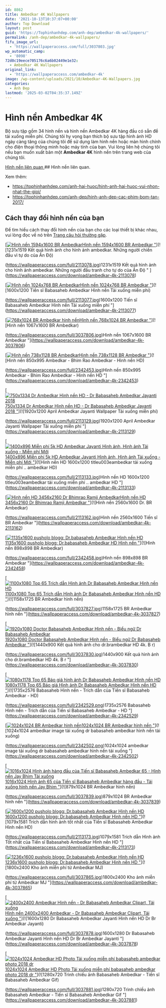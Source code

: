 ```yaml
---
id: 8862
title: Ambedkar 4K Wallpapers
date: '2021-10-13T10:37:07+00:00'
author: Top Download
layout: post
guid: 'https://Tophinhanhdep.com/anh-dep/ambedkar-4k-wallpapers/'
permalink: /anh-dep/ambedkar-4k-wallpapers/
fifu_image_url:
  - 'https://wallpaperaccess.com/full/3037803.jpg'
wp_automatic_camp:
  - '8098'
72d0c19eece705176c6a6b02449e1e32:
  - Ambedkar 4K Wallpapers
original_link:
  - 'https://wallpaperaccess.com/ambedkar-4k'
image: /wp-content/uploads/2021/10/Ambedkar-4K-Wallpapers.jpg
categories:
  - Ảnh Đẹp
lastmod: '2025-03-02T04:35:37.149Z'
---
```

# Hình nền Ambedkar 4K

Bộ sưu tập gồm 34 hình nền và hình nền Ambedkar 4K hàng đầu có sẵn để tải xuống miễn phí. Chúng tôi hy vọng bạn thích bộ sưu tập hình ảnh HD ngày càng tăng của chúng tôi để sử dụng làm hình nền hoặc màn hình chính cho điện thoại thông minh hoặc máy tính của bạn. Vui lòng liên hệ chúng tôi nếu bạn muốn xuất bản một **Ambedkar 4K** hình nền trên trang web của chúng tôi.

[Hình nền liên quan ](#related) ## Hình nền liên quan.

   
 Xem thêm:

   
- <https://tophinhanhdep.com/anh-hai-huoc/hinh-anh-hai-huoc-vui-nhon-nhat-the-gioi/>
- <https://tophinhanhdep.com/anh-dep/hinh-anh-dep-cac-phim-bom-tan-2017/>

## Cách thay đổi hình nền của bạn

Để tìm hiểu cách thay đổi hình nền của bạn cho các loại thiết bị khác nhau, vui lòng đọc về nó trên [Trang câu hỏi thường gặp](https://tophinhanhdep.com/faq/).

  
[[![Hình nền 1594x1600 BR Ambedkar](https://wallpaperaccess.com/full/3037803.jpg)Hình nền 1594x1600 BR Ambedkar "](https://wallpaperaccess.com/download/ambedkar-4k-3037803)](![1231x1519 Kết quả hình ảnh cho hình ảnh ambedkar.  Những người chiến đấu vì tự do của Ấn Độ)

(https://wallpaperaccess.com/full/2113078.jpg)1231x1519 Kết quả hình ảnh cho hình ảnh ambedkar. Những người đấu tranh cho tự do của Ấn Độ " ](https://wallpaperaccess.com/download/ambedkar-4k-2113078)

[[![Hình nền 1024x768 BR Ambedkar](https://wallpaperaccess.com/full/3037804.jpg)Hình nền 1024x768 BR Ambedkar "](https://wallpaperaccess.com/download/ambedkar-4k-3037804)](![1600x1200 Tiến sĩ Babasaheb Ambedkar Hình nền Tải xuống miễn phí)

(https://wallpaperaccess.com/full/2113077.jpg)1600x1200 Tiến sĩ Babasaheb Ambedkar Hình nền Tải xuống miễn phí "](https://wallpaperaccess.com/download/ambedkar-4k-2113077)

[[![768x1024 BR Ambedkar hình nền](https://wallpaperaccess.com/full/3037805.jpg)Hình nền 768x1024 BR Ambedkar "](https://wallpaperaccess.com/download/ambedkar-4k-3037805)](![Hình nền 1067x1600 BR Ambedkar)

(https://wallpaperaccess.com/full/3037806.jpg)Hình nền 1067x1600 BR Ambedkar "](https://wallpaperaccess.com/download/ambedkar-4k-3037806)

[[![Hình nền 738x1128 BR Ambedkar](https://wallpaperaccess.com/full/2342450.jpg)Hình nền 738x1128 BR Ambedkar "](https://wallpaperaccess.com/download/ambedkar-4k-2342450)](![Hình nền 850x995 Ambedkar - Bhim Rao Ambedkar - Hình nền HD)

(https://wallpaperaccess.com/full/2342453.jpg)Hình nền 850x995 Ambedkar - Bhim Rao Ambedkar - Hình nền HD "](https://wallpaperaccess.com/download/ambedkar-4k-2342453)

[[![750x1334 Dr Ambedkar Hình nền HD - Dr Babasaheb Ambedkar Jayanti 2018](https://wallpaperaccess.com/full/2113140.jpg)750x1334 Dr Ambedkar Hình nền HD - Dr Babasaheb Ambedkar Jayanti 2018 "](https://wallpaperaccess.com/download/ambedkar-4k-2113140)](![1920x1200 April Ambedkar Jayanti Wallpaper Tải xuống miễn phí)

(https://wallpaperaccess.com/full/2113129.jpg)1920x1200 April Ambedkar Jayanti Wallpaper Tải xuống miễn phí "](https://wallpaperaccess.com/download/ambedkar-4k-2113129)

[[![1400x896 Miễn phí 5k HD Ambedkar Jayanti Hình ảnh, Hình ảnh Tải xuống - Miễn phí Mới](https://wallpaperaccess.com/full/3037811.jpg)1400x896 Miễn phí 5k HD Ambedkar Jayanti Hình ảnh, Hình ảnh Tải xuống - Miễn phí Mới "](https://wallpaperaccess.com/download/ambedkar-4k-3037811)](![Hình nền HD 1600x1200 titleu003eambedkar tải xuống miễn phí .. ambedkar HD)

(https://wallpaperaccess.com/full/2113133.jpg)Hình nền HD 1600x1200 titleu003eambedkar tải xuống miễn phí .. ambedkar HD "](https://wallpaperaccess.com/download/ambedkar-4k-2113133)

[[![Hình nền HD 3456x2160 Dr Bhimrao Ramji Ambedkar](https://wallpaperaccess.com/full/2113172.jpg)Hình nền HD 3456x2160 Dr Bhimrao Ramji Ambedkar "](https://wallpaperaccess.com/download/ambedkar-4k-2113172)](![Hình nền 2560x1600 Dr. BR Ambedkar)

(https://wallpaperaccess.com/full/2113162.jpg)Hình nền 2560x1600 Tiến sĩ BR Ambedkar "](https://wallpaperaccess.com/download/ambedkar-4k-2113162)

[[![1135x1600 pusholo blogg: Dr.babasaheb Ambedkar Hình nền HD](https://wallpaperaccess.com/full/2342512.png)1135x1600 pusholo blogg: Dr.babasaheb Ambedkar HD Hình nền "](https://wallpaperaccess.com/download/ambedkar-4k-2342512)](![Hình nền 898x898 BR Ambedkar)

(https://wallpaperaccess.com/full/2342458.jpg)Hình nền 898x898 BR Ambedkar "](https://wallpaperaccess.com/download/ambedkar-4k-2342458)

[[![1100x1080 Top 65 Trích dẫn Hình ảnh Dr Babasaheb Ambedkar Hình nền HD](https://wallpaperaccess.com/full/2113168.jpg)1100x1080 Top 65 Trích dẫn Hình ảnh Dr Babasaheb Ambedkar Hình nền HD "](https://wallpaperaccess.com/download/ambedkar-4k-2113168)](![1158x1725 BR Ambedkar hình nền)

(https://wallpaperaccess.com/full/3037827.jpg)1158x1725 BR Ambedkar hình nền "](https://wallpaperaccess.com/download/ambedkar-4k-3037827)

[[![1920x1080 Doctor Babasaheb Ambedkar Hình nền - Biểu ngữ Dr Babasaheb Ambedkar](https://wallpaperaccess.com/full/2342493.jpg)1920x1080 Doctor Babasaheb Ambedkar Hình nền - Biểu ngữ Dr Babasaheb Ambedkar "](https://wallpaperaccess.com/download/ambedkar-4k-2342493)](![1440x900 Kết quả hình ảnh cho dr.brambedkar HD 4k.  B r)

(https://wallpaperaccess.com/full/3037830.jpg)1440x900 Kết quả hình ảnh cho dr.brambedkar HD 4k. B r "](https://wallpaperaccess.com/download/ambedkar-4k-3037830)

[[![1080x1178 Top 65 Báo giá hình ảnh Dr Babasaheb Ambedkar Hình nền HD](https://wallpaperaccess.com/full/3037832.jpg)1080x1178 Top 65 Báo giá Hình ảnh Dr Babasaheb Ambedkar Hình nền HD "](https://wallpaperaccess.com/download/ambedkar-4k-3037832)](![1735x2576 Babasaheb Hình nền - Trích dẫn của Tiến sĩ Babasaheb Ambedkar - HD)

(https://wallpaperaccess.com/full/2342529.png)1735x2576 Babasaheb Hình nền - Trích dẫn của Tiến sĩ Babasaheb Ambedkar - HD "](https://wallpaperaccess.com/download/ambedkar-4k-2342529)

[[![1024x1024 BR Ambedkar hình nền](https://wallpaperaccess.com/full/3037835.png)1024x1024 BR Ambedkar hình nền "](https://wallpaperaccess.com/download/ambedkar-4k-3037835)](![1024x1024 ambedkar image tải xuống dr babasaheb ambedkar hình nền tải xuống)

(https://wallpaperaccess.com/full/2342502.png)1024x1024 ambedkar image tải xuống dr babasaheb ambedkar hình nền tải xuống "](https://wallpaperaccess.com/download/ambedkar-4k-2342502)

[[![1016x1024 Hình ảnh hàng đầu của Tiến sĩ Babasaheb Ambedkar 65 - Hình nền Jay Bhim Tải xuống](https://wallpaperaccess.com/full/2113079.jpg)1016x1024 Hình ảnh 65 của Tiến sĩ Babasaheb Ambedkar hàng đầu - Tải xuống hình nền Jay Bhim "](https://wallpaperaccess.com/download/ambedkar-4k-2113079)](![879x1024 BR Ambedkar hình nền)

(https://wallpaperaccess.com/full/3037839.jpg)879x1024 BR Ambedkar hình nền "](https://wallpaperaccess.com/download/ambedkar-4k-3037839)

[[![1600x1200 pusholo blogg: Dr.babasaheb Ambedkar Hình nền HD](https://wallpaperaccess.com/full/2318558.jpg)1600x1200 pusholo blogg: Dr.babasaheb Ambedkar Hình nền HD "](https://wallpaperaccess.com/download/ambedkar-4k-2318558)](![1079x1581 Trích dẫn hình ảnh tốt nhất của Tiến sĩ Babasaheb Ambedkar Hình nền HD)

(https://wallpaperaccess.com/full/2113173.jpg)1079x1581 Trích dẫn Hình ảnh Tốt nhất của Tiến sĩ Babasaheb Ambedkar Hình nền HD "](https://wallpaperaccess.com/download/ambedkar-4k-2113173)

[[![1236x1600 pusholo blogg: Dr.babasaheb Ambedkar Hình nền HD](https://wallpaperaccess.com/full/3037850.jpg)1236x1600 pusholo blogg: Dr.babasaheb Ambedkar Hình nền HD "](https://wallpaperaccess.com/download/ambedkar-4k-3037850)](![1800x2400 Kho ảnh miễn phí từ Ambedkar MJ)

(https://wallpaperaccess.com/full/3037865.jpg)1800x2400 Kho ảnh miễn phí từ Ambedkar MJ "](https://wallpaperaccess.com/download/ambedkar-4k-3037865)

[[![2400x2400 Ambedkar Hình nền - Dr Babasaheb Ambedkar Clipart, Tải xuống](https://wallpaperaccess.com/full/3037877.png)Hình nền 2400x2400 Ambedkar - Dr Babasaheb Ambedkar Clipart, Tải xuống "](https://wallpaperaccess.com/download/ambedkar-4k-3037877)](![1600x1280 Dr Babasaheb Ambedkar Jayanti Hình nền HD Dr Br Ambedkar Jayanti)

(https://wallpaperaccess.com/full/3037878.jpg)1600x1280 Dr Babasaheb Ambedkar Jayanti Hình nền HD Dr Br Ambedkar Jayanti "](https://wallpaperaccess.com/download/ambedkar-4k-3037878)

[[![1024x1024 Ambedkar HD Photo Tải xuống miễn phí babasaheb ambedkar photo 2018 dr](https://wallpaperaccess.com/full/3037879.png)1024x1024 Ambedkar HD Photo Tải xuống miễn phí babasaheb ambedkar photo 2018 dr "](https://wallpaperaccess.com/download/ambedkar-4k-3037879)](![1280x720 Trình chiếu ảnh Babasaheb Ambedkar - Tiến sĩ Babasaheb Ambedkar Gif)

(https://wallpaperaccess.com/full/3037881.jpg)1280x720 Trình chiếu ảnh Babasaheb Ambedkar - Tiến sĩ Babasaheb Ambedkar Gif "](https://wallpaperaccess.com/download/ambedkar-4k-3037881)
